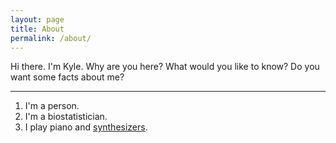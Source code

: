 ```yaml
---
layout: page
title: About
permalink: /about/
---
```


Hi there. I'm Kyle. Why are you here? What would you like to know? Do you want some facts about me?

***

1. I'm a person. 
2. I'm a biostatistician. 
3. I play piano and [synthesizers](https://soundcloud.com/trahelyk). 
